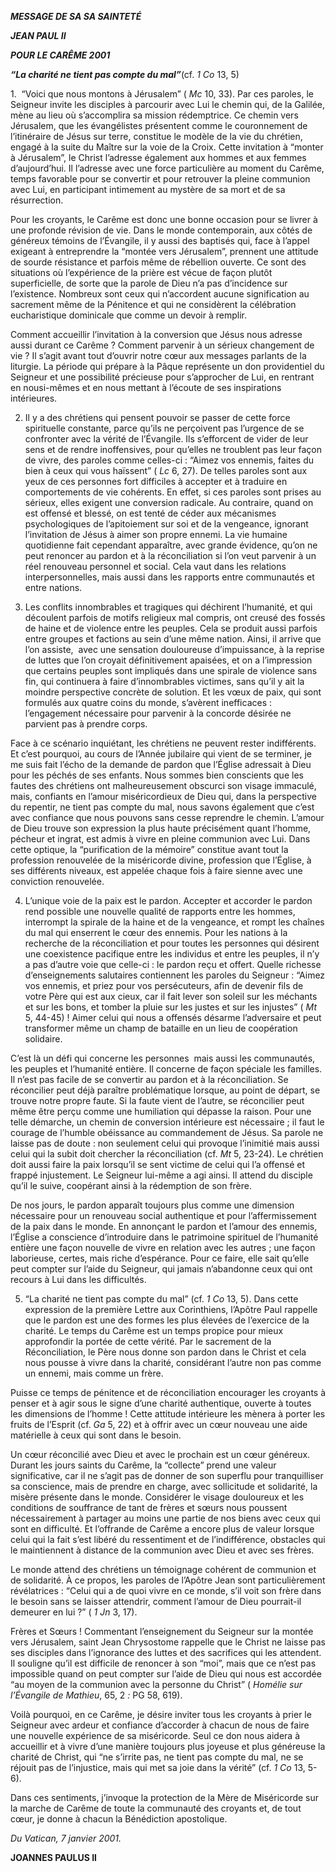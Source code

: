 ***MESSAGE DE SA SA SAINTETÉ***

***JEAN PAUL II***

***POUR LE CARÊME 2001***

***“La charité ne tient pas compte du mal”***(cf. *1 Co* 13, 5)

1.  “Voici que nous montons à Jérusalem” ( *Mc* 10, 33). Par ces paroles, le Seigneur invite les disciples à parcourir avec Lui le chemin qui, de la Galilée, mène au lieu où s’accomplira sa mission rédemptrice. Ce chemin vers Jérusalem, que les évangélistes présentent comme le couronnement de l’itinéraire de Jésus sur terre, constitue le modèle de la vie du chrétien, engagé à la suite du Maître sur la voie de la Croix. Cette invitation à “monter à Jérusalem”, le Christ l’adresse également aux hommes et aux femmes d’aujourd’hui. Il l’adresse avec une force particulière au moment du Carême, temps favorable pour se convertir et pour retrouver la pleine communion avec Lui, en participant intimement au mystère de sa mort et de sa résurrection.

Pour les croyants, le Carême est donc une bonne occasion pour se livrer à une profonde révision de vie. Dans le monde contemporain, aux côtés de généreux témoins de l’Évangile, il y aussi des baptisés qui, face à l’appel exigeant à entreprendre la “montée vers Jérusalem”, prennent une attitude de sourde résistance et parfois même de rébellion ouverte. Ce sont des situations où l’expérience de la prière est vécue de façon plutôt superficielle, de sorte que la parole de Dieu n’a pas d’incidence sur l’existence. Nombreux sont ceux qui n’accordent aucune signification au sacrement même de la Pénitence et qui ne considèrent la célébration eucharistique dominicale que comme un devoir à remplir.

Comment accueillir l’invitation à la conversion que Jésus nous adresse aussi durant ce Carême ? Comment parvenir à un sérieux changement de vie ? Il s’agit avant tout d’ouvrir notre cœur aux messages parlants de la liturgie. La période qui prépare à la Pâque représente un don providentiel du Seigneur et une possibilité précieuse pour s’approcher de Lui, en rentrant en nousi-mêmes et en nous mettant à l’écoute de ses inspirations intérieures.

2. Il y a des chrétiens qui pensent pouvoir se passer de cette force spirituelle constante, parce qu’ils ne perçoivent pas l’urgence de se confronter avec la vérité de l’Évangile. Ils s’efforcent de vider de leur sens et de rendre inoffensives, pour qu’elles ne troublent pas leur façon de vivre, des paroles comme celles-ci : “Aimez vos ennemis, faites du bien à ceux qui vous haïssent” ( *Lc* 6, 27). De telles paroles sont aux yeux de ces personnes fort difficiles à accepter et à traduire en comportements de vie cohérents. En effet, si ces paroles sont prises au sérieux, elles exigent une conversion radicale. Au contraire, quand on est offensé et blessé, on est tenté de céder aux mécanismes psychologiques de l’apitoiement sur soi et de la vengeance, ignorant l’invitation de Jésus à aimer son propre ennemi. La vie humaine quotidienne fait cependant apparaître, avec grande évidence, qu’on ne peut renoncer au pardon et à la réconciliation si l’on veut parvenir à un réel renouveau personnel et social. Cela vaut dans les relations interpersonnelles, mais aussi dans les rapports entre communautés et entre nations.

3. Les conflits innombrables et tragiques qui déchirent l’humanité, et qui découlent parfois de motifs religieux mal compris, ont creusé des fossés de haine et de violence entre les peuples. Cela se produit aussi parfois entre groupes et factions au sein d’une même nation. Ainsi, il arrive que l’on assiste,  avec une sensation douloureuse d’impuissance, à la reprise de luttes que l’on croyait définitivement apaisées, et on a l’impression que certains peuples sont impliqués dans une spirale de violence sans fin, qui continuera à faire d’innombrables victimes, sans qu’il y ait la moindre perspective concrète de solution. Et les vœux de paix, qui sont formulés aux quatre coins du monde, s’avèrent inefficaces : l’engagement nécessaire pour parvenir à la concorde désirée ne parvient pas à prendre corps.

Face à ce scénario inquiétant, les chrétiens ne peuvent rester indifférents. Et c’est pourquoi, au cours de l’Année jubilaire qui vient de se terminer, je me suis fait l’écho de la demande de pardon que l’Église adressait à Dieu pour les péchés de ses enfants. Nous sommes bien conscients que les fautes des chrétiens ont malheureusement obscurci son visage immaculé, mais, confiants en l’amour miséricordieux de Dieu qui, dans la perspective du repentir, ne tient pas compte du mal, nous savons également que c’est avec confiance que nous pouvons sans cesse reprendre le chemin. L’amour de Dieu trouve son expression la plus haute précisément quant l’homme, pécheur et ingrat, est admis à vivre en pleine communion avec Lui. Dans cette optique, la “purification de la mémoire” constitue avant tout la profession renouvelée de la miséricorde divine, profession que l’Église, à ses différents niveaux, est appelée chaque fois à faire sienne avec une conviction renouvelée.

4. L’unique voie de la paix est le pardon. Accepter et accorder le pardon rend possible une nouvelle qualité de rapports entre les hommes, interrompt la spirale de la haine et de la vengeance, et rompt les chaînes du mal qui enserrent le cœur des ennemis. Pour les nations à la recherche de la réconciliation et pour toutes les personnes qui désirent une coexistence pacifique entre les individus et entre les peuples, il n’y a pas d’autre voie que celle-ci : le pardon reçu et offert. Quelle richesse d’enseignements salutaires contiennent les paroles du Seigneur : “Aimez vos ennemis, et priez pour vos persécuteurs, afin de devenir fils de votre Père qui est aux cieux, car il fait lever son soleil sur les méchants et sur les bons, et tomber la pluie sur les justes et sur les injustes” ( *Mt* 5, 44-45) ! Aimer celui qui nous a offensés désarme l’adversaire et peut transformer même un champ de bataille en un lieu de coopération solidaire.

C’est là un défi qui concerne les personnes  mais aussi les communautés, les peuples et l’humanité entière. Il concerne de façon spéciale les familles. Il n’est pas facile de se convertir au pardon et à la réconciliation. Se réconcilier peut déjà paraître problématique lorsque, au point de départ, se trouve notre propre faute. Si la faute vient de l’autre, se réconcilier peut même être perçu comme une humiliation qui dépasse la raison. Pour une telle démarche, un chemin de conversion intérieure est nécessaire ; il faut le courage de l’humble obéissance au commandement de Jésus. Sa parole ne laisse pas de doute : non seulement celui qui provoque l’inimitié mais aussi celui qui la subit doit chercher la réconciliation (cf. *Mt* 5, 23-24). Le chrétien doit aussi faire la paix lorsqu’il se sent victime de celui qui l’a offensé et frappé injustement. Le Seigneur lui-même a agi ainsi. Il attend du disciple qu’il le suive, coopérant ainsi à la rédemption de son frère.

De nos jours, le pardon apparaît toujours plus comme une dimension nécessaire pour un renouveau social authentique et pour l’affermissement de la paix dans le monde. En annonçant le pardon et l’amour des ennemis, l’Église a conscience d’introduire dans le patrimoine spirituel de l’humanité entière une façon nouvelle de vivre en relation avec les autres ; une façon laborieuse, certes, mais riche d’espérance. Pour ce faire, elle sait qu’elle peut compter sur l’aide du Seigneur, qui jamais n’abandonne ceux qui ont recours à Lui dans les difficultés.

5. “La charité ne tient pas compte du mal” (cf. *1 Co* 13, 5). Dans cette expression de la première Lettre aux Corinthiens, l’Apôtre Paul rappelle que le pardon est une des formes les plus élevées de l’exercice de la charité. Le temps du Carême est un temps propice pour mieux approfondir la portée de cette vérité. Par le sacrement de la Réconciliation, le Père nous donne son pardon dans le Christ et cela nous pousse à vivre dans la charité, considérant l’autre non pas comme un ennemi, mais comme un frère.

Puisse ce temps de pénitence et de réconciliation encourager les croyants à penser et à agir sous le signe d’une charité authentique, ouverte à toutes les dimensions de l’homme ! Cette attitude intérieure les mènera à porter les fruits de l’Esprit (cf. *Ga* 5, 22) et à offrir avec un cœur nouveau une aide matérielle à ceux qui sont dans le besoin.

Un cœur réconcilié avec Dieu et avec le prochain est un cœur généreux. Durant les jours saints du Carême, la “collecte” prend une valeur significative, car il ne s’agit pas de donner de son superflu pour tranquilliser sa conscience, mais de prendre en charge, avec sollicitude et solidarité, la misère présente dans le monde. Considérer le visage douloureux et les conditions de souffrance de tant de frères et sœurs nous poussent nécessairement à partager au moins une partie de nos biens avec ceux qui sont en difficulté. Et l’offrande de Carême a encore plus de valeur lorsque celui qui la fait s’est libéré du ressentiment et de l’indifférence, obstacles qui le maintiennent à distance de la communion avec Dieu et avec ses frères.

Le monde attend des chrétiens un témoignage cohérent de communion et de solidarité. À ce propos, les paroles de l’Apôtre Jean sont particulièrement révélatrices : “Celui qui a de quoi vivre en ce monde, s’il voit son frère dans le besoin sans se laisser attendrir, comment l’amour de Dieu pourrait-il demeurer en lui ?” ( *1 Jn* 3, 17).

Frères et Sœurs ! Commentant l’enseignement du Seigneur sur la montée vers Jérusalem, saint Jean Chrysostome rappelle que le Christ ne laisse pas ses disciples dans l’ignorance des luttes et des sacrifices qui les attendent. Il souligne qu’il est difficile de renoncer à son “moi”, mais que ce n’est pas impossible quand on peut compter sur l’aide de Dieu qui nous est accordée “au moyen de la communion avec la personne du Christ” ( *Homélie sur l’Évangile de Mathieu*, 65, 2 *:* PG 58, 619).

Voilà pourquoi, en ce Carême, je désire inviter tous les croyants à prier le Seigneur avec ardeur et confiance d’accorder à chacun de nous de faire une nouvelle expérience de sa miséricorde. Seul ce don nous aidera à accueillir et à vivre d’une manière toujours plus joyeuse et plus généreuse la charité de Christ, qui “ne s’irrite pas, ne tient pas compte du mal, ne se réjouit pas de l’injustice, mais qui met sa joie dans la vérité” (cf. *1 Co* 13, 5-6).

Dans ces sentiments, j’invoque la protection de la Mère de Miséricorde sur la marche de Carême de toute la communauté des croyants et, de tout cœur, je donne à chacun la Bénédiction apostolique.

*Du Vatican, 7 janvier 2001.*

**JOANNES PAULUS II**
